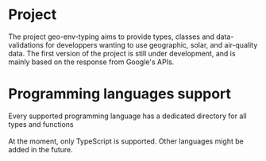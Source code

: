 # Project
The project geo-env-typing aims to provide types, classes and data-validations for developpers wanting to use geographic, solar, and air-quality data. The first version of the project is still under development, and is mainly based on the response from Google's APIs.

# Programming languages support
Every supported programming language has a dedicated directory for all types and functions \
\
At the moment, only TypeScript is supported. Other languages might be added in the future.
